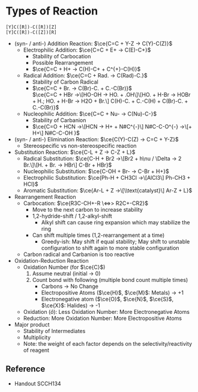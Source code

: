# Types of Reaction

````smiles
[Y]C([R])-C([R])[Z]
[Y]C([R])-C([Z])[R]
````

* (syn- / anti-) Addition Reaction: $\ce{C=C + Y-Z -> C(Y)-C(Z)}$
  * Electrophilic Addition: $\ce{C=C + E+ -> C(E)-C+}$
    * Stability of Carbocation
    * Possible Rearrangement
    * $\ce{C=C + H+ -> C(H)-C+ + C^{+}-C(H)}$
  * Radical Addition: $\ce{C=C + Rad. -> C(Rad)-C.}$
    * Stability of Carbon Radical
    * $\ce{C=C + Br. -> C(Br)-C. + C.-C(Br)}$  
      $\ce{C=C + HBr ->\[HO-OH -> HO. + .OH\]\[HO. + H-Br -> HOBr + H.; HO. + H-Br -> H2O + Br.\] C(H)-C. + C.-C(H) + C(Br)-C. + C.-C(Br)}$
  * Nucleophilic Addition: $\ce{C=C + Nu- -> C(Nu)-C-}$
    * Stability of Carbanion
    * $\ce{C=O + HCN ->\[HCN -> H+ + N#C^{-}\] N#C-C-O^{-} ->\[+ H+\] N#C-C-OH }$
* (syn- / anti-) Elimination Reaction: $\ce{C(Y)-C(Z) -> C=C + Y-Z}$
  * Stereospecific vs non-stereospecific reaction
* Substitution Reaction: $\ce{C-L + Z -> C-Z + L}$
  * Radical Substitution: $\ce{C-H + Br2 ->\[Br2 + h\nu / \Delta -> 2 Br.\]\[H. + Br. -> HBr\] C-Br + HBr}$
  * Nucleophilic Substitution: $\ce{C-OH + Br- -> C-Br + H+}$
  * Electrophilic Substitution: $\ce{Ph-H + CH3Cl ->\[AlCl3\] Ph-CH3 + HCl}$
  * Aromatic Substitution: $\ce{Ar-L + Z ->\[\\text{catalyst}\] Ar-Z + L}$
* Rearrangement Reaction
  * Carbocation: $\ce{R3C-CH+-R \<=>> R2C+-CR2}$
    * Move to the next carbon to increase stability
    * 1,2-hydride-shift / 1,2-alkyl-shift
      * Alkyl shift can cause ring expansion which may stabilize the ring
    * Can shift multiple times (1,2-rearrangement at a time)
      * Greedy-ish: May shift if equal stability; May shift to unstable configuration to shift again to more stable configuration
  * Carbon radical and Carbanion is too reactive
* Oxidation-Reduction Reaction
  * Oxidation Number (for $\ce{C}$)
    1. Assume neutral (initial → 0)
    1. Count bond with following (multiple bond count multiple times)
       * Carbons → No Change
       * Electropositive Atoms ($\ce{H}$, $\ce{M}$: Metals) → +1
       * Electronegative atom ($\ce{O}$, $\ce{N}$, $\ce{S}$, $\ce{X}$: Halides) → -1
  * Oxidation ($\hat{o}$): Less Oxidation Number: More Electronegative Atoms
  * Reduction: More Oxidation Number: More Electropositive Atoms
* Major product
  * Stability of Intermediates
  * Multiplicity
  * Note: the weight of each factor depends on the selectivity/reactivity of reagent

## Reference

* Handout SCCH134
